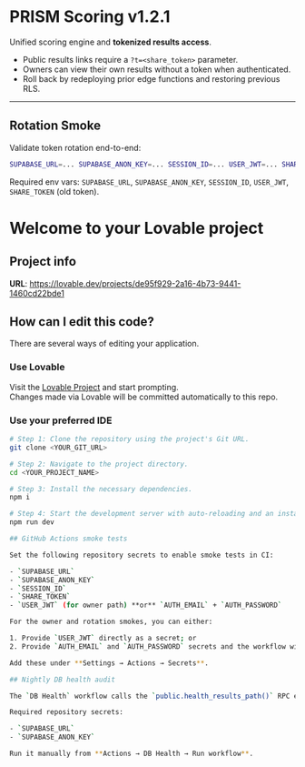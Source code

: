 # PRISM Scoring v1.2.1

Unified scoring engine and **tokenized results access**.

- Public results links require a `?t=<share_token>` parameter.
- Owners can view their own results without a token when authenticated.
- Roll back by redeploying prior edge functions and restoring previous RLS.

---

## Rotation Smoke

Validate token rotation end-to-end:

```sh
SUPABASE_URL=... SUPABASE_ANON_KEY=... SESSION_ID=... USER_JWT=... SHARE_TOKEN=... npm run smoke:results:rotate
```

Required env vars: `SUPABASE_URL`, `SUPABASE_ANON_KEY`, `SESSION_ID`, `USER_JWT`, `SHARE_TOKEN` (old token).

# Welcome to your Lovable project

## Project info

**URL**: https://lovable.dev/projects/de95f929-2a16-4b73-9441-1460cd22bde1

## How can I edit this code?

There are several ways of editing your application.

### Use Lovable

Visit the [Lovable Project](https://lovable.dev/projects/de95f929-2a16-4b73-9441-1460cd22bde1) and start prompting.  
Changes made via Lovable will be committed automatically to this repo.

### Use your preferred IDE

```sh
# Step 1: Clone the repository using the project's Git URL.
git clone <YOUR_GIT_URL>

# Step 2: Navigate to the project directory.
cd <YOUR_PROJECT_NAME>

# Step 3: Install the necessary dependencies.
npm i

# Step 4: Start the development server with auto-reloading and an instant preview.
npm run dev

## GitHub Actions smoke tests

Set the following repository secrets to enable smoke tests in CI:

- `SUPABASE_URL`
- `SUPABASE_ANON_KEY`
- `SESSION_ID`
- `SHARE_TOKEN`
- `USER_JWT` (for owner path) **or** `AUTH_EMAIL` + `AUTH_PASSWORD`

For the owner and rotation smokes, you can either:

1. Provide `USER_JWT` directly as a secret; or
2. Provide `AUTH_EMAIL` and `AUTH_PASSWORD` secrets and the workflow will fetch a JWT automatically.

Add these under **Settings → Actions → Secrets**.

## Nightly DB health audit

The `DB Health` workflow calls the `public.health_results_path()` RPC each night to verify key database invariants.

Required repository secrets:

- `SUPABASE_URL`
- `SUPABASE_ANON_KEY`

Run it manually from **Actions → DB Health → Run workflow**.
